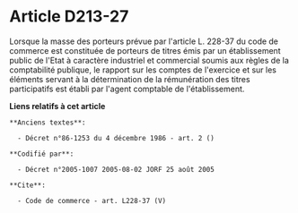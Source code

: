 # Article D213-27

Lorsque la masse des porteurs prévue par l'article L. 228-37 du code de commerce est constituée de porteurs de titres émis
par un établissement public de l'Etat à caractère industriel et commercial soumis aux règles de la comptabilité publique, le
rapport sur les comptes de l'exercice et sur les éléments servant à la détermination de la rémunération des titres
participatifs est établi par l'agent comptable de l'établissement.

**Liens relatifs à cet article**

	**Anciens textes**:

	  - Décret n°86-1253 du 4 décembre 1986 - art. 2 ()

	**Codifié par**:

	  - Décret n°2005-1007 2005-08-02 JORF 25 août 2005

	**Cite**:

	  - Code de commerce - art. L228-37 (V)
